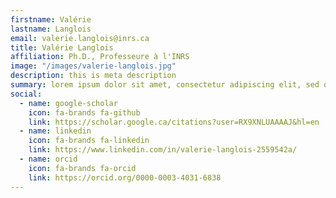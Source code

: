 ```yaml
---
firstname: Valérie
lastname: Langlois 
email: valerie.langlois@inrs.ca
title: Valérie Langlois
affiliation: Ph.D., Professeure à l'INRS
image: "/images/valerie-langlois.jpg"
description: this is meta description
summary: lorem ipsum dolor sit amet, consectetur adipiscing elit, sed do eiusmod tempor incididunt ut labore et dolore magna aliqua. Ut enim ad minim veniam, quis nostr navigation et dolore magna aliqua.
social:
  - name: google-scholar
    icon: fa-brands fa-github
    link: https://scholar.google.ca/citations?user=RX9XNLUAAAAJ&hl=en
  - name: linkedin
    icon: fa-brands fa-linkedin
    link: https://www.linkedin.com/in/valerie-langlois-2559542a/
  - name: orcid
    icon: fa-brands fa-orcid
    link: https://orcid.org/0000-0003-4031-6838
---
```


